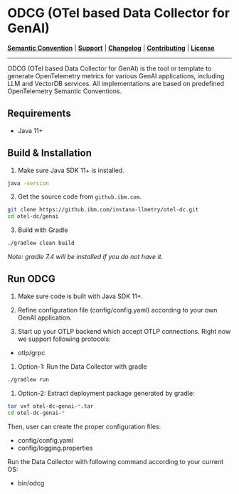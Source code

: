 # ODCG (OTel based Data Collector for GenAI)

**[Semantic Convention](../docs/semconv)** |
**[Support](../docs/support/README.md)** |
**[Changelog](../CHANGELOG.md)** |
**[Contributing](../CONTRIBUTING.md)** |
**[License](../LICENSE)**

---
ODCG (OTel based Data Collector for GenAI) is the tool or template to generate OpenTelemetry metrics for various
GenAI applications, including LLM and VectorDB services. All implementations are based on predefined OpenTelemetry Semantic Conventions.

## Requirements

- Java 11+

## Build & Installation

1) Make sure Java SDK 11+ is installed.
```bash
java -version
```

2) Get the source code from `github.ibm.com`.
```bash
git clone https://github.ibm.com/instana-llmetry/otel-dc.git
cd otel-dc/genai
```

3) Build with Gradle
```bash
./gradlew clean build
```
*Note: gradle 7.4 will be installed if you do not have it.*

## Run ODCG

1) Make sure code is built with Java SDK 11+.

2) Refine configuration file (config/config.yaml) according to your own GenAI application. 

3) Start up your OTLP backend which accept OTLP connections. Right now we support following protocols:
- otlp/grpc

1) Option-1: Run the Data Collector with gradle
```bash
./gradlew run
```
1) Option-2: Extract deployment package generated by gradle:
```bash
tar vxf otel-dc-genai-*.tar
cd otel-dc-genai-*
```

Then, user can create the proper configuration files:
  - config/config.yaml
  - config/logging.properties

Run the Data Collector with following command according to your current OS:
  - bin/odcg
